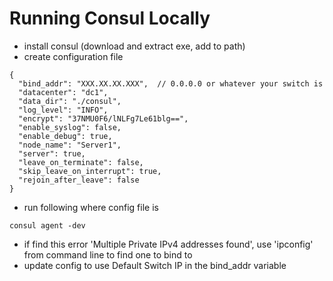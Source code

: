 # Running Consul Locally

- install consul (download and extract exe, add to path)
- create configuration file

```
{
  "bind_addr": "XXX.XX.XX.XXX",  // 0.0.0.0 or whatever your switch is
  "datacenter": "dc1",
  "data_dir": "./consul",
  "log_level": "INFO",
  "encrypt": "37NMU0F6/lNLFg7Le61blg==",
  "enable_syslog": false,
  "enable_debug": true,
  "node_name": "Server1",
  "server": true,
  "leave_on_terminate": false,
  "skip_leave_on_interrupt": true,
  "rejoin_after_leave": false
}
```

- run following where config file is

```
consul agent -dev
```

- if find this error 'Multiple Private IPv4 addresses found', use 'ipconfig' from command line to find one to bind to
- update config to use Default Switch IP in the bind_addr variable
